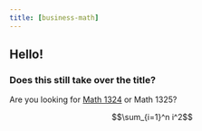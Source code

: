 ```yaml
---
title: [business-math]
---
```


## Hello!
### Does this still take over the title?

Are you looking for [Math 1324](https://youtube.com) or Math 1325?

$$\sum_{i=1}^n i^2$$

